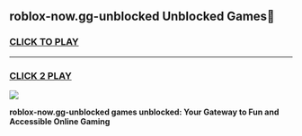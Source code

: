 
## roblox-now.gg-unblocked Unblocked Games👋
<h3>
<a href="https://news.freeplayer.one?title=roblox-now.gg-unblocked&ref=16F">CLICK TO PLAY</a></h3>
<hr>

<h3>
<a href="https://news.freeplayer.one?title=roblox-now.gg-unblocked&ref=16F">CLICK 2 PLAY</a>
  
</h3>

<a href="https://news.freeplayer.one?title=roblox-now.gg-unblocked&ref=16F/"><img src="https://clearcache.store/games.png"></a>


**roblox-now.gg-unblocked games unblocked: Your Gateway to Fun and Accessible Online Gaming**
